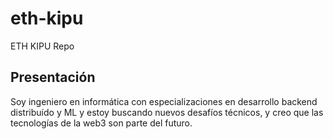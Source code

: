 # eth-kipu
ETH KIPU Repo

## Presentación
Soy ingeniero en informática con especializaciones en desarrollo backend distribuído y ML y estoy buscando nuevos desafíos técnicos, y creo que las tecnologías de la web3 son parte del futuro.
